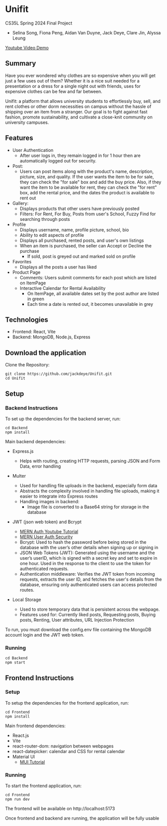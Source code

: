 # Unifit
CS35L Spring 2024 Final Project
- Selina Song, Fiona Peng, Aidan Van Duyne, Jack Deye, Clare Jin, Alyssa Leung

[Youtube Video Demo](https://youtu.be/8Kdt_7sgEt8?feature=shared)

## Summary
Have you ever wondered why clothes are so expensive when you will get just a few uses out of them? Whether it is a nice suit needed for a presentation or a dress for a single night out with friends, uses for expensive clothes can be few and far between. 

Unifit: a platform that allows university students to effortlessly buy, sell, and rent clothes or other dorm necessities on campus without the hassle of shipping over an item from a stranger. Our goal is to fight against fast fashion, promote sustainability, and cultivate a close-knit community on university campuses. 
## Features
- User Authentication
  - After user logs in, they remain logged in for 1 hour then are automatically logged out for security.
- Post:
  - Users can post items along with the product's name, description, picture, size, and quality. If the user wants the item to be for sale, they can check the "for sale" box and add the buy price. Also, if they want the item to be available for rent, they can check the "for rent" box, add the rental price, and the dates the product is available to rent out
- Gallery:
  - Displays products that other users have previously posted
  - Filters: For Rent, For Buy, Posts from user's School, Fuzzy Find for searching through posts
- Profile
  - Displays username, name, profile picture, school, bio
  - Ability to edit aspects of profile
  - Displays all purchased, rented posts, and user's own listings
  - When an item is purchased, the seller can Accept or Decline the purchase
    - If sold, post is greyed out and marked sold on profile
- Favorites
  - Displays all the posts a user has liked
- Product Page
  - Comments: Users submit comments for each post which are listed on ItemPage
  - Interactive Calendar for Rental Availability
    - On ItemPage, all available dates set by the post author are listed in green
    - Each time a date is rented out, it becomes unavailable in grey

## Technologies
- Frontend: React, Vite
- Backend: MongoDB, Node.js, Express

## Download the application
Clone the Repository:

```
git clone https://github.com/jackdeye/Unifit.git
cd Unifit
```

## Setup
### Backend Instructions
To set up the dependencies for the backend server, run:
```
cd Backend
npm install
```
Main backend dependencies:
- Express.js
  - Helps with routing, creating HTTP requests, parsing JSON and Form Data, error handling
- Multer
  - Used for handling file uploads in the backend, especially form data
  - Abstracts the complexity involved in handling file uploads, making it easier to integrate into Express routes
  - Handling images in backend:
    - Image file is converted to a Base64 string for storage in the database

- JWT (json web token) and Bcrypt
  - [MERN Auth Youtube Tutorial](https://youtu.be/LKlO8vLvUao?feature=shared)
  - [MERN User Auth Security](https://www.freecodecamp.org/news/how-to-secure-your-mern-stack-application/)
  - Bcrypt: Used to hash the password before being stored in the database with the user’s other details when signing up or signing in
  - JSON Web Tokens (JWT): Generated using the username and the user’s userID, which is signed with a secret key and set to expire in one hour. Used in the response to the client to use the token for authenticated requests.
  - Authentication middleware: Verifies the JWT token from incoming requests, extracts the user ID, and fetches the user's details from the database, ensuring only authenticated users can access protected routes.

- Local Storage
  - Used to store temporary data that is persistent across the webpage.
  - Features used for: Currently liked posts, Requesting posts, Buying posts, Renting, User attributes, URL Injection Protection

 To run, you must download the config.env file containing the MongoDB account login and the JWT web token.
 
### Running
```
cd Backend
npm start
```
## Frontend Instructions
### Setup
To setup the dependencies for the frontend application, run:
```
cd Frontend
npm install
```
Main frontend dependencies:
- React.js
- Vite
- react-router-dom: navigation between webpages
- react-datepicker: calendar and CSS for rental calendar
- Material UI
  - [MUI Tutorial](https://mui.com/material-ui/getting-started/)
### Running
To start the frontend application, run:
```
cd Frontend
npm run dev
```
The frontend will be available on http://localhost:5173

Once frontend and backend are running, the application will be fully usable
